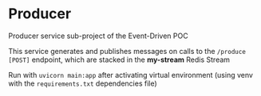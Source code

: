 # Producer

Producer service sub-project of the Event-Driven POC

This service generates and publishes messages on calls to the `/produce [POST]` endpoint, which are stacked in the **my-stream** Redis Stream

Run with `uvicorn main:app` after activating virtual environment (using venv with the `requirements.txt` dependencies file)